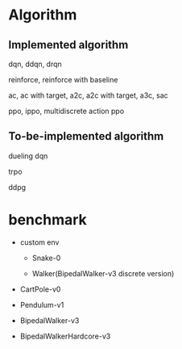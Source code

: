 
# Algorithm

## Implemented algorithm

dqn, ddqn, drqn

reinforce, reinforce with baseline

ac, ac with target, a2c, a2c with target, a3c, sac

ppo, ippo, multidiscrete action ppo

## To-be-implemented algorithm

dueling dqn

trpo

ddpg


# benchmark

- custom env

    - Snake-0

    - Walker(BipedalWalker-v3 discrete version)


- CartPole-v0

- Pendulum-v1

- BipedalWalker-v3

- BipedalWalkerHardcore-v3


